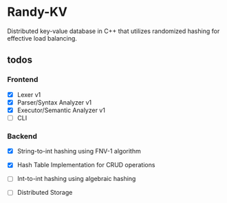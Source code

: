 # Randy-KV
Distributed key-value database in C++ that utilizes randomized hashing for effective load balancing. 

## todos 
### Frontend 
- [X] Lexer v1 
- [X] Parser/Syntax Analyzer v1 
- [X] Executor/Semantic Analyzer v1
- [ ] CLI 

### Backend 
- [X] String-to-int hashing using FNV-1 algorithm 
- [X] Hash Table Implementation for CRUD operations
- [ ] Int-to-int hashing using algebraic hashing
- [ ] Distributed Storage

